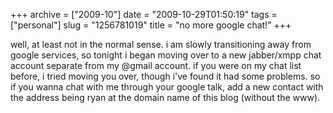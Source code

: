 +++
archive = ["2009-10"]
date = "2009-10-29T01:50:19"
tags = ["personal"]
slug = "1256781019"
title = "no more google chat!"
+++

well, at least not in the normal sense. i am slowly transitioning away
from google services, so tonight i began moving over to a new jabber/xmpp
chat account separate from my @gmail account. if you were on my chat list
before, i tried moving you over, though i've found it had some problems.
so if you wanna chat with me through your google talk, add a new contact
with the address being ryan at the domain name of this blog (without the
www).

